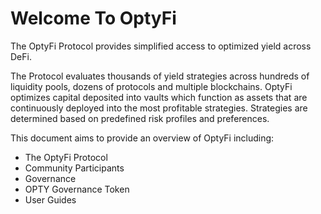 # Welcome To OptyFi

The OptyFi Protocol provides simplified access to optimized yield across DeFi.

The Protocol evaluates thousands of yield strategies across hundreds of liquidity pools, dozens of protocols and multiple blockchains. OptyFi optimizes capital deposited into vaults which function as assets that are continuously deployed into the most profitable strategies. Strategies are determined based on predefined risk profiles and preferences.

This document aims to provide an overview of OptyFi including:

* The OptyFi Protocol
* Community Participants
* Governance 
* OPTY Governance Token
* User Guides 



